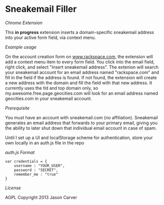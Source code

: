 Sneakemail Filler
=====
*Chrome Extension*

This **in progress** extension inserts a domain-specific sneakemail address into your active form field, via context menu.

*Example usage*

On the account creation form on www.rackspace.com, the extension will add a context menu item to every form field.  You click into the email field, right click, and select "Insert sneakemail address".  The extenion will search your sneakemail account for an email address named "rackspace.com" and fill in the field if the address is found.  If not found, the extension will create a new address with the domain and fill the field with that new address.  It currently uses the tld and top domain only, so my.awesome.free.page.geocities.com will look for an email address named geocities.com in your sneakemail account.

*Prerequisite*

You must have an account with sneakemail.com (no affiliation).  Sneakemail generates an email address that forwards to your primary email, giving you the ability to later shut down that individual email account in case of spam.

Until I set up a UI and localStorage scheme for authentication, store your own locally in an auth.js file in the repo

*auth.js Format*

    var credentials = {
        username : "YOUR_USER",
        password : "SECRET",
        remember_me : "true"
    }

*License*

AGPL 
Copyright 2013 Jason Carver
